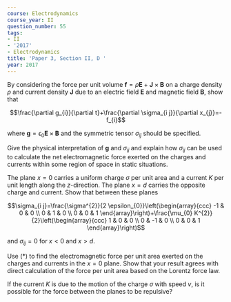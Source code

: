 ```yaml
---
course: Electrodynamics
course_year: II
question_number: 55
tags:
- II
- '2017'
- Electrodynamics
title: 'Paper 3, Section II, D '
year: 2017
---
```




By considering the force per unit volume $\mathbf{f}=\rho \mathbf{E}+\mathbf{J} \times \mathbf{B}$ on a charge density $\rho$ and current density $\mathbf{J}$ due to an electric field $\mathbf{E}$ and magnetic field $\mathbf{B}$, show that

$$\frac{\partial g_{i}}{\partial t}+\frac{\partial \sigma_{i j}}{\partial x_{j}}=-f_{i}$$

where $\mathbf{g}=\epsilon_{0} \mathbf{E} \times \mathbf{B}$ and the symmetric tensor $\sigma_{i j}$ should be specified.

Give the physical interpretation of $\mathbf{g}$ and $\sigma_{i j}$ and explain how $\sigma_{i j}$ can be used to calculate the net electromagnetic force exerted on the charges and currents within some region of space in static situations.

The plane $x=0$ carries a uniform charge $\sigma$ per unit area and a current $K$ per unit length along the $z$-direction. The plane $x=d$ carries the opposite charge and current. Show that between these planes

$$\sigma_{i j}=\frac{\sigma^{2}}{2 \epsilon_{0}}\left(\begin{array}{ccc}
-1 & 0 & 0 \\
0 & 1 & 0 \\
0 & 0 & 1
\end{array}\right)+\frac{\mu_{0} K^{2}}{2}\left(\begin{array}{ccc}
1 & 0 & 0 \\
0 & -1 & 0 \\
0 & 0 & 1
\end{array}\right)$$

and $\sigma_{i j}=0$ for $x<0$ and $x>d$.

Use $(*)$ to find the electromagnetic force per unit area exerted on the charges and currents in the $x=0$ plane. Show that your result agrees with direct calculation of the force per unit area based on the Lorentz force law.

If the current $K$ is due to the motion of the charge $\sigma$ with speed $v$, is it possible for the force between the planes to be repulsive?
